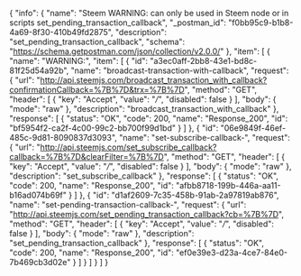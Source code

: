 {
  "info": {
    "name": "Steem WARNING: can only be used in Steem node or in scripts set_pending_transaction_callback",
    "_postman_id": "f0bb95c9-b1b8-4a69-8f30-410b49fd2875",
    "description": "set_pending_transaction_callback",
    "schema": "https://schema.getpostman.com/json/collection/v2.0.0/"
  },
  "item": [
    {
      "name": "WARNING:",
      "item": [
        {
          "id": "a3ec0aff-2bb8-43e1-bd8c-81f25d54a92b",
          "name": "broadcast-transaction-with-callback",
          "request": {
            "url": "http://api.steemjs.com/broadcast_transaction_with_callback?confirmationCallback=%7B%7D&trx=%7B%7D",
            "method": "GET",
            "header": [
              {
                "key": "Accept",
                "value": "*/*",
                "disabled": false
              }
            ],
            "body": {
              "mode": "raw"
            },
            "description": "broadcast_transaction_with_callback"
          },
          "response": [
            {
              "status": "OK",
              "code": 200,
              "name": "Response_200",
              "id": "bf5954f2-ca2f-4c00-99c2-bb700f99d1bd"
            }
          ]
        },
        {
          "id": "06e9849f-46ef-485c-9d81-8090837d3093",
          "name": "set-subscribe-callback-",
          "request": {
            "url": "http://api.steemjs.com/set_subscribe_callback?callback=%7B%7D&clearFilter=%7B%7D",
            "method": "GET",
            "header": [
              {
                "key": "Accept",
                "value": "*/*",
                "disabled": false
              }
            ],
            "body": {
              "mode": "raw"
            },
            "description": "set_subscribe_callback"
          },
          "response": [
            {
              "status": "OK",
              "code": 200,
              "name": "Response_200",
              "id": "afbb8718-199b-446a-aa11-b16ad074b69f"
            }
          ]
        },
        {
          "id": "d1af2609-7c35-458b-91ab-2a97819ab876",
          "name": "set-pending-transaction-callback-",
          "request": {
            "url": "http://api.steemjs.com/set_pending_transaction_callback?cb=%7B%7D",
            "method": "GET",
            "header": [
              {
                "key": "Accept",
                "value": "*/*",
                "disabled": false
              }
            ],
            "body": {
              "mode": "raw"
            },
            "description": "set_pending_transaction_callback"
          },
          "response": [
            {
              "status": "OK",
              "code": 200,
              "name": "Response_200",
              "id": "ef0e39e3-d23a-4ce7-84e0-7b469cb3d02e"
            }
          ]
        }
      ]
    }
  ]
}